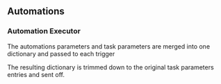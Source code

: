 ## Automations

### Automation Executor

The automations parameters and task parameters are merged into one dictionary and passed to each trigger

The resulting dictionary is trimmed down to the original task parameters entries and sent off.
